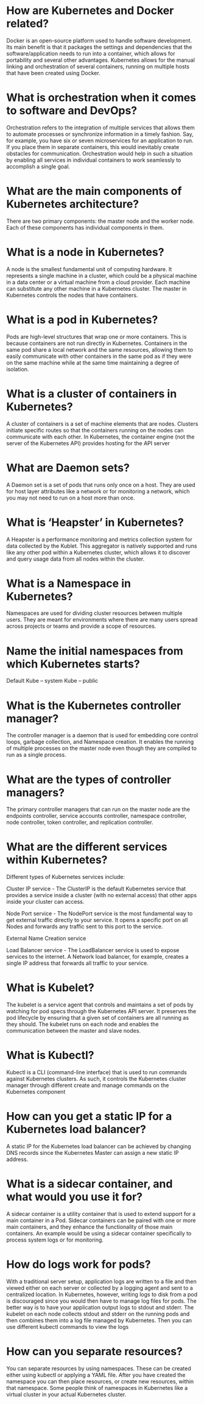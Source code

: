 # How are Kubernetes and Docker related?
Docker is an open-source platform used to handle software development. Its main benefit is that it packages the settings and dependencies that the software/application needs to run into a container, which allows for portability and several other advantages. Kubernetes allows for the manual linking and orchestration of several containers, running on multiple hosts that have been created using Docker. 

# What is orchestration when it comes to software and DevOps? 
Orchestration refers to the integration of multiple services that allows them to automate processes or synchronize information in a timely fashion. Say, for example, you have six or seven microservices for an application to run. If you place them in separate containers, this would inevitably create obstacles for communication. Orchestration would help in such a situation by enabling all services in individual containers to work seamlessly to accomplish a single goal. 

# What are the main components of Kubernetes architecture?
There are two primary components: the master node and the worker node. Each of these components has individual components in them.

# What is a node in Kubernetes?
A node is the smallest fundamental unit of computing hardware. It represents a single machine in a cluster, which could be a physical machine in a data center or a virtual machine from a cloud provider. Each machine can substitute any other machine in a Kubernetes cluster. The master in Kubernetes controls the nodes that have containers. 

# What is a pod in Kubernetes?
Pods are high-level structures that wrap one or more containers. This is because containers are not run directly in Kubernetes. Containers in the same pod share a local network and the same resources, allowing them to easily communicate with other containers in the same pod as if they were on the same machine while at the same time maintaining a degree of isolation.

# What is a cluster of containers in Kubernetes? 
A cluster of containers is a set of machine elements that are nodes. Clusters initiate specific routes so that the containers running on the nodes can communicate with each other. In Kubernetes, the container engine (not the server of the Kubernetes API) provides hosting for the API server


# What are Daemon sets?
A Daemon set is a set of pods that runs only once on a host. They are used for host layer attributes like a network or for monitoring a network, which you may not need to run on a host more than once.

# What is ‘Heapster’ in Kubernetes?
A Heapster is a performance monitoring and metrics collection system for data collected by the Kublet. This aggregator is natively supported and runs like any other pod within a Kubernetes cluster, which allows it to discover and query usage data from all nodes within the cluster.

# What is a Namespace in Kubernetes?
Namespaces are used for dividing cluster resources between multiple users. They are meant for environments where there are many users spread across projects or teams and provide a scope of resources.

# Name the initial namespaces from which Kubernetes starts?
Default
Kube – system
Kube – public

# What is the Kubernetes controller manager?
The controller manager is a daemon that is used for embedding core control loops, garbage collection, and Namespace creation. It enables the running of multiple processes on the master node even though they are compiled to run as a single process.

# What are the types of controller managers?
The primary controller managers that can run on the master node are the endpoints controller, service accounts controller, namespace controller, node controller, token controller, and replication controller.

# What are the different services within Kubernetes?
Different types of Kubernetes services include: 

Cluster IP service - The ClusterIP is the default Kubernetes service that provides a service inside a cluster (with no external access) that other apps inside your cluster can access. 

Node Port service - The NodePort service is the most fundamental way to get external traffic directly to your service. It opens a specific port on all Nodes and forwards any traffic sent to this port to the service.

External Name Creation service

Load Balancer service - The LoadBalancer service is used to expose services to the internet. A Network load balancer, for example, creates a single IP address that forwards all traffic to your service.  

# What is Kubelet?
The kubelet is a service agent that controls and maintains a set of pods by watching for pod specs through the Kubernetes API server. It preserves the pod lifecycle by ensuring that a given set of containers are all running as they should. The kubelet runs on each node and enables the communication between the master and slave nodes.

# What is Kubectl?
Kubectl is a CLI (command-line interface) that is used to run commands against Kubernetes clusters. As such, it controls the Kubernetes cluster manager through different create and manage commands on the Kubernetes component

# How can you get a static IP for a Kubernetes load balancer? 
A static IP for the Kubernetes load balancer can be achieved by changing DNS records since the Kubernetes Master can assign a new static IP address.

# What is a sidecar container, and what would you use it for?
A sidecar container is a utility container that is used to extend support for a main container in a Pod. Sidecar containers can be paired with one or more main containers, and they enhance the functionality of those main containers. An example would be using a sidecar container specifically to process system logs or for monitoring.

# How do logs work for pods?
With a traditional server setup, application logs are written to a file and then viewed either on each server or collected by a logging agent and sent to a centralized location. In Kubernetes, however, writing logs to disk from a pod is discouraged since you would then have to manage log files for pods. The better way is to have your application output logs to stdout and stderr. The kubelet on each node collects stdout and stderr on the running pods and then combines them into a log file managed by Kubernetes. Then you can use different kubectl commands to view the logs

# How can you separate resources?
You can separate resources by using namespaces. These can be created either using kubectl or applying a YAML file. After you have created the namespace you can then place resources, or create new resources, within that namespace. Some people think of namespaces in Kubernetes like a virtual cluster in your actual Kubernetes cluster.

